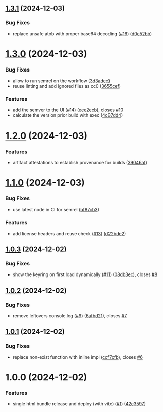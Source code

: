 ## [1.3.1](https://github.com/forkbombeu/pqspread/compare/v1.3.0...v1.3.1) (2024-12-03)


### Bug Fixes

* replace unsafe atob with proper base64 decoding ([#16](https://github.com/forkbombeu/pqspread/issues/16)) ([d0c52bb](https://github.com/forkbombeu/pqspread/commit/d0c52bb13a65e9670a3d5da1231649a00a740b86))

# [1.3.0](https://github.com/forkbombeu/pqspread/compare/v1.2.0...v1.3.0) (2024-12-03)


### Bug Fixes

* allow to run semrel on the workflow ([3d3adec](https://github.com/forkbombeu/pqspread/commit/3d3adece4cd97194359c4be20329a660614c1e1d))
* reuse linting and add ignored files as cc0 ([3655cef](https://github.com/forkbombeu/pqspread/commit/3655cef51b4fbce6ecfbd28cd185892b7599186e))


### Features

* add the semver to the UI ([#14](https://github.com/forkbombeu/pqspread/issues/14)) ([eee2ecb](https://github.com/forkbombeu/pqspread/commit/eee2ecbbddead25a8b81671e6b5783ab51228782)), closes [#10](https://github.com/forkbombeu/pqspread/issues/10)
* calculate the version prior build with exec ([4c87dd4](https://github.com/forkbombeu/pqspread/commit/4c87dd49c445327ffa8b7d04155489058fe8f596))

# [1.2.0](https://github.com/forkbombeu/pqspread/compare/v1.1.0...v1.2.0) (2024-12-03)


### Features

* artifact attestations to establish provenance for builds ([39046af](https://github.com/forkbombeu/pqspread/commit/39046aff866a2cfe102892d487c42c9a3acd5d01))

# [1.1.0](https://github.com/forkbombeu/pqspread/compare/v1.0.3...v1.1.0) (2024-12-03)


### Bug Fixes

* use latest node in CI for semrel ([bf87cb3](https://github.com/forkbombeu/pqspread/commit/bf87cb3cbc2ae5235d4f1806ca658328f89747e3))


### Features

* add license headers and reuse check ([#13](https://github.com/forkbombeu/pqspread/issues/13)) ([d22bde2](https://github.com/forkbombeu/pqspread/commit/d22bde2203fd05983126ca7c572cac078f937090))

<!--
SPDX-FileCopyrightText: 2024 The Forkbomb Company

SPDX-License-Identifier: AGPL-3.0-or-later
-->

## [1.0.3](https://github.com/forkbombeu/pqspread/compare/v1.0.2...v1.0.3) (2024-12-02)


### Bug Fixes

* show the keyring on first load dynamically ([#11](https://github.com/forkbombeu/pqspread/issues/11)) ([08db3ec](https://github.com/forkbombeu/pqspread/commit/08db3ecf8208c9c7b675b26eb6d23208239998d2)), closes [#8](https://github.com/forkbombeu/pqspread/issues/8)

## [1.0.2](https://github.com/forkbombeu/pqspread/compare/v1.0.1...v1.0.2) (2024-12-02)


### Bug Fixes

* remove leftovers console.log ([#9](https://github.com/forkbombeu/pqspread/issues/9)) ([6afbd21](https://github.com/forkbombeu/pqspread/commit/6afbd213f3d37d71d1ea719cc5909258d7ec721b)), closes [#7](https://github.com/forkbombeu/pqspread/issues/7)

## [1.0.1](https://github.com/forkbombeu/pqspread/compare/v1.0.0...v1.0.1) (2024-12-02)


### Bug Fixes

* replace non-exist function with inline impl ([ccf7cfb](https://github.com/forkbombeu/pqspread/commit/ccf7cfbabe1827d17f85d99b6272982bbda7f95e)), closes [#6](https://github.com/forkbombeu/pqspread/issues/6)

# 1.0.0 (2024-12-02)


### Features

* single html bundle release and deploy (with vite) ([#1](https://github.com/forkbombeu/pqspread/issues/1)) ([42c3597](https://github.com/forkbombeu/pqspread/commit/42c3597cdca87324a2da46bc49d3de44ea904ffc))
